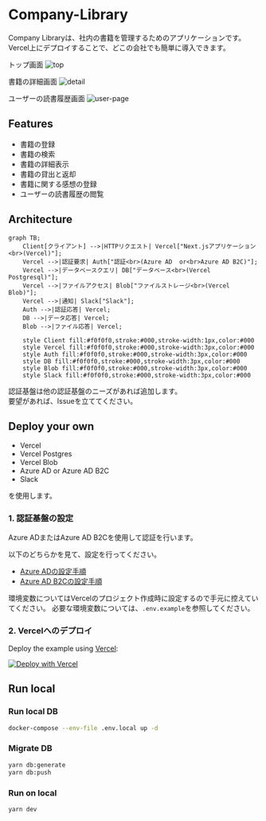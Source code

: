 # Company-Library

Company Libraryは、社内の書籍を管理するためのアプリケーションです。  
Vercel上にデプロイすることで、どこの会社でも簡単に導入できます。

トップ画面
![top](https://github.com/company-library/company-library/assets/10972787/eb0a9379-a1d6-4b27-8aa8-a85b217645bc)

書籍の詳細画面
![detail](https://github.com/company-library/company-library/assets/10972787/eceb4b5b-548c-431a-b934-6e63a9bd5d1d)

ユーザーの読書履歴画面
![user-page](https://github.com/company-library/company-library/assets/10972787/6e3ce2cb-212c-46ae-9b67-9b334b91edf2)

## Features

- 書籍の登録
- 書籍の検索
- 書籍の詳細表示
- 書籍の貸出と返却
- 書籍に関する感想の登録
- ユーザーの読書履歴の閲覧

## Architecture

```mermaid
graph TB;
    Client[クライアント] -->|HTTPリクエスト| Vercel["Next.jsアプリケーション<br>(Vercel)"];
    Vercel -->|認証要求| Auth["認証<br>(Azure AD  or<br>Azure AD B2C)"];
    Vercel -->|データベースクエリ| DB["データベース<br>(Vercel Postgresql)"];
    Vercel -->|ファイルアクセス| Blob["ファイルストレージ<br>(Vercel Blob)"];
    Vercel -->|通知| Slack["Slack"];
    Auth -->|認証応答| Vercel;
    DB -->|データ応答| Vercel;
    Blob -->|ファイル応答| Vercel;

    style Client fill:#f0f0f0,stroke:#000,stroke-width:1px,color:#000
    style Vercel fill:#f0f0f0,stroke:#000,stroke-width:3px,color:#000
    style Auth fill:#f0f0f0,stroke:#000,stroke-width:3px,color:#000
    style DB fill:#f0f0f0,stroke:#000,stroke-width:3px,color:#000
    style Blob fill:#f0f0f0,stroke:#000,stroke-width:3px,color:#000
    style Slack fill:#f0f0f0,stroke:#000,stroke-width:3px,color:#000
```

認証基盤は他の認証基盤のニーズがあれば追加します。  
要望があれば、Issueを立ててください。

## Deploy your own

- Vercel
- Vercel Postgres
- Vercel Blob
- Azure AD or Azure AD B2C
- Slack

を使用します。

### 1. 認証基盤の設定

Azure ADまたはAzure AD B2Cを使用して認証を行います。

以下のどちらかを見て、設定を行ってください。

- [Azure ADの設定手順](https://next-auth.js.org/providers/azure-ad)
- [Azure AD B2Cの設定手順](https://next-auth.js.org/providers/azure-ad-b2c)

環境変数についてはVercelのプロジェクト作成時に設定するので手元に控えていてください。
必要な環境変数については、`.env.example`を参照してください。

### 2. Vercelへのデプロイ
Deploy the example using [Vercel](https://vercel.com):

[![Deploy with Vercel](https://vercel.com/button)](https://vercel.com/new/clone?repository-url=https%3A%2F%2Fgithub.com%2Fcompany-library%2Fcompany-library&stores%3D%5B%7B%22type%22%3A%22postgres%22%7D%2C%7B%22type%22%3A%22blob%22%7D%5D)

## Run local

### Run local DB

```bash
docker-compose --env-file .env.local up -d  
```

### Migrate DB

```bash
yarn db:generate
yarn db:push
```

### Run on local

```bash
yarn dev
```
